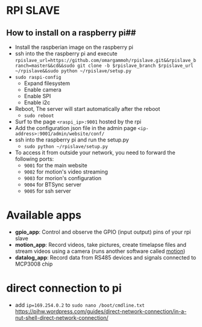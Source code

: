 # RPI SLAVE

## How to install on a raspberry pi##
* Install the raspberian image on the raspberry pi
* ssh into the the raspberry pi and execute `rpislave_url=https://github.com/omargammoh/rpislave.git&&rpislave_branch=master&&cd&&sudo git clone -b $rpislave_branch $rpislave_url ~/rpislave&&sudo python ~/rpislave/setup.py`
* `sudo raspi-config`
  * Expand filesystem
  * Enable camera
  * Enable SPI
  * Enable i2c
* Reboot, The server will start automatically after the reboot
  * `sudo reboot`
* Surf to the page `<raspi_ip>:9001` hosted by the rpi
* Add the configuration json file in the admin page `<ip-address>:9001/admin/website/conf/`
* ssh into the raspberry pi and run the setup.py
  * `sudo python ~/rpislave/setup.py` 
* To access it from outside your network, you need to forward the following ports:
  * `9001` for the main website
  * `9002` for motion's video streaming
  * `9003` for morion's configuration
  * `9004` for BTSync server
  * `9005` for ssh server

# Available apps #
  * <b>gpio_app</b>: Control and observe the GPIO (input output) pins of your rpi slave
  * <b>motion_app</b>: Record videos, take pictures, create timelapse files and stream videos using a camera (runs another software called [motion](http://www.lavrsen.dk/foswiki/bin/view/Motion/WebHome))
  * <b>datalog_app</b>: Record data from RS485 devices and signals connected to MCP3008 chip 

# direct connection to pi #
  * add `ip=169.254.0.2` to `sudo nano /boot/cmdline.txt` https://pihw.wordpress.com/guides/direct-network-connection/in-a-nut-shell-direct-network-connection/
